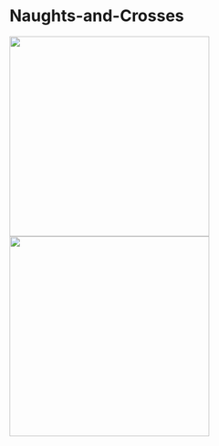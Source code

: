 # Naughts-and-Crosses
<img src="https://user-images.githubusercontent.com/13816212/165023983-6bf7c399-2508-47d5-8e02-2e619046a10a.png" width=350>
<img src="https://user-images.githubusercontent.com/13816212/165023992-4a873507-3d09-428f-a769-e7796ee9bcc1.png" width=350>
